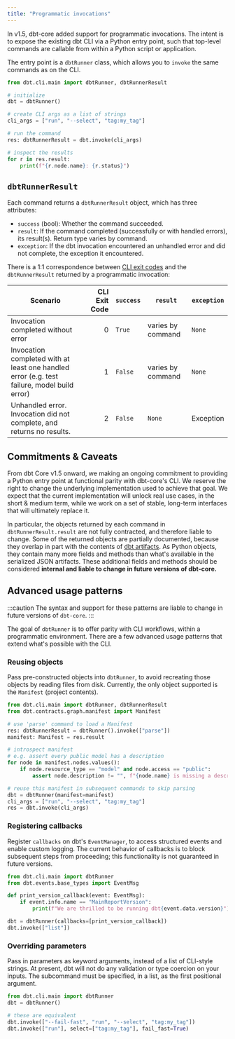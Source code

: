 ```yaml
---
title: "Programmatic invocations"
---
```


In v1.5, dbt-core added support for programmatic invocations. The intent is to expose the existing dbt CLI via a Python entry point, such that top-level commands are callable from within a Python script or application.

The entry point is a `dbtRunner` class, which allows you to `invoke` the same commands as on the CLI.

```python
from dbt.cli.main import dbtRunner, dbtRunnerResult

# initialize
dbt = dbtRunner()

# create CLI args as a list of strings
cli_args = ["run", "--select", "tag:my_tag"]

# run the command
res: dbtRunnerResult = dbt.invoke(cli_args)

# inspect the results
for r in res.result:
    print(f"{r.node.name}: {r.status}")
```

## `dbtRunnerResult`

Each command returns a `dbtRunnerResult` object, which has three attributes:
- `success` (bool): Whether the command succeeded.
- `result`: If the command completed (successfully or with handled errors), its result(s). Return type varies by command.
- `exception`: If the dbt invocation encountered an unhandled error and did not complete, the exception it encountered.

There is a 1:1 correspondence between [CLI exit codes](reference/exit-codes) and the `dbtRunnerResult` returned by a programmatic invocation:

| Scenario                                                                                    | CLI Exit Code | `success` | `result`         | `exception` |
|---------------------------------------------------------------------------------------------|--------------:|-----------|-------------------|-------------|
| Invocation completed without error                                                          | 0             | `True`      | varies by command | `None`        |
| Invocation completed with at least one handled error (e.g. test failure, model build error) | 1             | `False`     | varies by command | `None`        |
| Unhandled error. Invocation did not complete, and returns no results.                       | 2             | `False`     | `None`              | Exception   |

## Commitments & Caveats

From dbt Core v1.5 onward, we making an ongoing commitment to providing a Python entry point at functional parity with dbt-core's CLI. We reserve the right to change the underlying implementation used to achieve that goal. We expect that the current implementation will unlock real use cases, in the short & medium term, while we work on a set of stable, long-term interfaces that will ultimately replace it.

In particular, the objects returned by each command in `dbtRunnerResult.result` are not fully contracted, and therefore liable to change. Some of the returned objects are partially documented, because they overlap in part with the contents of [dbt artifacts](dbt-artifacts). As Python objects, they contain many more fields and methods than what's available in the serialized JSON artifacts. These additional fields and methods should be considered **internal and liable to change in future versions of dbt-core.**

## Advanced usage patterns

:::caution
The syntax and support for these patterns are liable to change in future versions of `dbt-core`.
:::

The goal of `dbtRunner` is to offer parity with CLI workflows, within a programmatic environment. There are a few advanced usage patterns that extend what's possible with the CLI.

### Reusing objects

Pass pre-constructed objects into `dbtRunner`, to avoid recreating those objects by reading files from disk. Currently, the only object supported is the `Manifest` (project contents).

```python
from dbt.cli.main import dbtRunner, dbtRunnerResult
from dbt.contracts.graph.manifest import Manifest

# use 'parse' command to load a Manifest
res: dbtRunnerResult = dbtRunner().invoke(["parse"])
manifest: Manifest = res.result

# introspect manifest
# e.g. assert every public model has a description
for node in manifest.nodes.values():
    if node.resource_type == "model" and node.access == "public":
        assert node.description != "", f"{node.name} is missing a description"

# reuse this manifest in subsequent commands to skip parsing
dbt = dbtRunner(manifest=manifest)
cli_args = ["run", "--select", "tag:my_tag"]
res = dbt.invoke(cli_args)
```

### Registering callbacks

Register `callbacks` on dbt's `EventManager`, to access structured events and enable custom logging. The current behavior of callbacks is to block subsequent steps from proceeding; this functionality is not guaranteed in future versions.

```python
from dbt.cli.main import dbtRunner
from dbt.events.base_types import EventMsg

def print_version_callback(event: EventMsg):
    if event.info.name == "MainReportVersion":
        print(f"We are thrilled to be running dbt{event.data.version}")

dbt = dbtRunner(callbacks=[print_version_callback])
dbt.invoke(["list"])
```

### Overriding parameters

Pass in parameters as keyword arguments, instead of a list of CLI-style strings. At present, dbt will not do any validation or type coercion on your inputs. The subcommand must be specified, in a list, as the first positional argument.
```python
from dbt.cli.main import dbtRunner
dbt = dbtRunner()

# these are equivalent
dbt.invoke(["--fail-fast", "run", "--select", "tag:my_tag"])
dbt.invoke(["run"], select=["tag:my_tag"], fail_fast=True)
```
